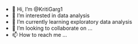 - 👋 Hi, I’m @KritiGarg1
- 👀 I’m interested in data analysis
- 🌱 I’m currently learning exploratory data analysis
- 💞️ I’m looking to collaborate on ...
- 📫 How to reach me ...

<!---
KritiGarg1/KritiGarg1 is a ✨ special ✨ repository because its `README.md` (this file) appears on your GitHub profile.
You can click the Preview link to take a look at your changes.
--->
